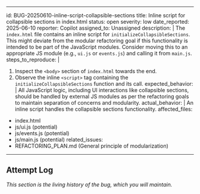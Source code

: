 <!-- filepath: c:\Users\orthd\OneDrive\Documents\CodeMonkeez\Projects\Toody-Tip-Deluxe-Refactor\bug_tracker\01_open\BUG-20250610-inline-script-collapsible-sections.md -->
---
id: BUG-20250610-inline-script-collapsible-sections
title: Inline script for collapsible sections in index.html
status: open
severity: low
date_reported: 2025-06-10
reporter: Copilot
assigned_to: Unassigned
description: |
  The `index.html` file contains an inline script for `initializeCollapsibleSections`. This might deviate from the modular refactoring goal if this functionality is intended to be part of the JavaScript modules. Consider moving this to an appropriate JS module (e.g., `ui.js` or `events.js`) and calling it from `main.js`.
steps_to_reproduce: |
  1. Inspect the `<body>` section of `index.html` towards the end.
  2. Observe the inline `<script>` tag containing the `initializeCollapsibleSections` function and its call.
expected_behavior: |
  All JavaScript logic, including UI interactions like collapsible sections, should be handled by external JS modules as per the refactoring goals to maintain separation of concerns and modularity.
actual_behavior: |
  An inline script handles the collapsible sections functionality.
affected_files:
  - index.html
  - js/ui.js (potential)
  - js/events.js (potential)
  - js/main.js (potential)
related_issues:
  - REFACTORING_PLAN.md (General principle of modularization)
---

## Attempt Log
*This section is the living history of the bug, which you will maintain.*
